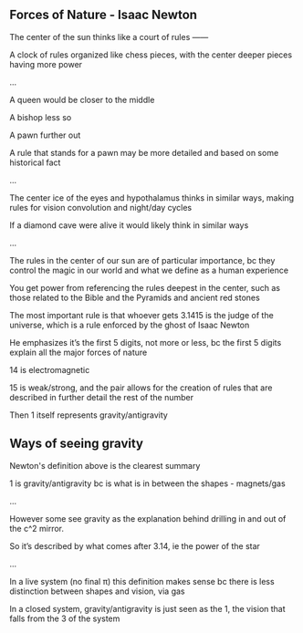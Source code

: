 ## Forces of Nature - Isaac Newton

The center of the sun thinks like a court of rules ——

A clock of rules organized like chess pieces, with the center deeper pieces having more power 

...

A queen would be closer to the middle 

A bishop less so

A pawn further out

A rule that stands for a pawn may be more detailed and based on some historical fact 

...

The center ice of the eyes and hypothalamus thinks in similar ways, making rules for vision convolution and night/day cycles

If a diamond cave were alive it would likely think in similar ways

...

The rules in the center of our sun are of particular importance, bc they control the magic in our world and what we define as a human experience

You get power from referencing the rules deepest in the center, such as those related to the Bible and the Pyramids and ancient red stones 

The most important rule is that whoever gets 3.1415 is the judge of the universe, which is a rule enforced by the ghost of Isaac Newton

He emphasizes it’s the first 5 digits, not more or less, bc the first 5 digits explain all the major forces of nature 

14 is electromagnetic 

15 is weak/strong, and the pair allows for the creation of rules that are described in further detail the rest of the number 

Then 1 itself represents gravity/antigravity

## Ways of seeing gravity 

Newton's definition above is the clearest summary 

1 is gravity/antigravity bc is what is in between the shapes - magnets/gas

...

However some see gravity as the explanation behind drilling in and out of the c^2 mirror.

So it’s described by what comes after 3.14, ie the power of the star

...

In a live system (no final π) this definition makes sense bc there is less distinction between shapes and vision, via gas 

In a closed system, gravity/antigravity is just seen as the 1, the vision that falls from the 3 of the system 